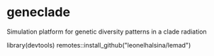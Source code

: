 # geneclade
Simulation platform for genetic diversity patterns in a clade radiation

library(devtools)
remotes::install_github("leonelhalsina/lemad")
